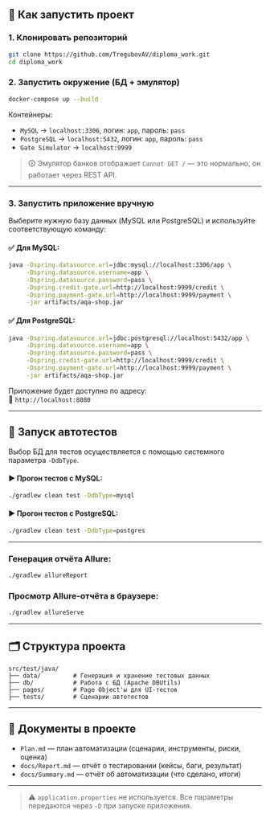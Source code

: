 ## 🚀 Как запустить проект

### 1. Клонировать репозиторий

```bash
git clone https://github.com/TregubovAV/diploma_work.git
cd diploma_work
```

### 2. Запустить окружение (БД + эмулятор)

```bash
docker-compose up --build
```

Контейнеры:
- `MySQL` → `localhost:3306`, логин: `app`, пароль: `pass`
- `PostgreSQL` → `localhost:5432`, логин: `app`, пароль: `pass`
- `Gate Simulator` → `localhost:9999`

> 🛈 Эмулятор банков отображает `Cannot GET /` — это нормально, он работает через REST API.

---

### 3. Запустить приложение вручную

Выберите нужную базу данных (MySQL или PostgreSQL) и используйте соответствующую команду:

#### ✅ Для MySQL:

```bash
java -Dspring.datasource.url=jdbc:mysql://localhost:3306/app \
     -Dspring.datasource.username=app \
     -Dspring.datasource.password=pass \
     -Dspring.credit-gate.url=http://localhost:9999/credit \
     -Dspring.payment-gate.url=http://localhost:9999/payment \
     -jar artifacts/aqa-shop.jar
```

#### ✅ Для PostgreSQL:

```bash
java -Dspring.datasource.url=jdbc:postgresql://localhost:5432/app \
     -Dspring.datasource.username=app \
     -Dspring.datasource.password=pass \
     -Dspring.credit-gate.url=http://localhost:9999/credit \
     -Dspring.payment-gate.url=http://localhost:9999/payment \
     -jar artifacts/aqa-shop.jar
```

Приложение будет доступно по адресу:  
📍 `http://localhost:8080`

---

## 🧪 Запуск автотестов

Выбор БД для тестов осуществляется с помощью системного параметра `-DdbType`.

#### ▶ Прогон тестов с MySQL:

```bash
./gradlew clean test -DdbType=mysql
```

#### ▶ Прогон тестов с PostgreSQL:

```bash
./gradlew clean test -DdbType=postgres
```

---

### Генерация отчёта Allure:

```bash
./gradlew allureReport
```

### Просмотр Allure-отчёта в браузере:

```bash
./gradlew allureServe
```

---

## 🗂️ Структура проекта

```
src/test/java/
├── data/         # Генерация и хранение тестовых данных
├── db/           # Работа с БД (Apache DBUtils)
├── pages/        # Page Object'ы для UI-тестов
├── tests/        # Сценарии автотестов
```

---

## 📄 Документы в проекте

- `Plan.md` — план автоматизации (сценарии, инструменты, риски, оценка)
- `docs/Report.md` — отчёт о тестировании (кейсы, баги, результат)
- `docs/Summary.md` — отчёт об автоматизации (что сделано, итоги)

---

> ⚠ `application.properties` не используется. Все параметры передаются через `-D` при запуске приложения.
